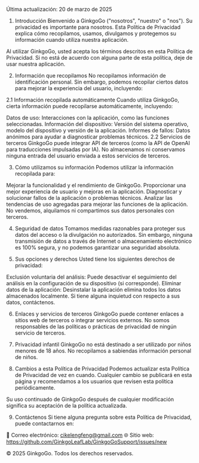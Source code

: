 Última actualización: 20 de marzo de 2025

1. Introducción
Bienvenido a GinkgoGo ("nosotros", "nuestro" o "nos"). Su privacidad es importante para nosotros. Esta Política de Privacidad explica cómo recopilamos, usamos, divulgamos y protegemos su información cuando utiliza nuestra aplicación.

Al utilizar GinkgoGo, usted acepta los términos descritos en esta Política de Privacidad. Si no está de acuerdo con alguna parte de esta política, deje de usar nuestra aplicación.

2. Información que recopilamos
No recopilamos información de identificación personal. Sin embargo, podemos recopilar ciertos datos para mejorar la experiencia del usuario, incluyendo:

2.1 Información recopilada automáticamente
Cuando utiliza GinkgoGo, cierta información puede recopilarse automáticamente, incluyendo:

Datos de uso: Interacciones con la aplicación, como las funciones seleccionadas.
Información del dispositivo: Versión del sistema operativo, modelo del dispositivo y versión de la aplicación.
Informes de fallos: Datos anónimos para ayudar a diagnosticar problemas técnicos.
2.2 Servicios de terceros
GinkgoGo puede integrar API de terceros (como la API de OpenAI para traducciones impulsadas por IA). No almacenamos ni conservamos ninguna entrada del usuario enviada a estos servicios de terceros.

3. Cómo utilizamos su información
Podemos utilizar la información recopilada para:

Mejorar la funcionalidad y el rendimiento de GinkgoGo.
Proporcionar una mejor experiencia de usuario y mejoras en la aplicación.
Diagnosticar y solucionar fallos de la aplicación o problemas técnicos.
Analizar las tendencias de uso agregadas para mejorar las funciones de la aplicación.
No vendemos, alquilamos ni compartimos sus datos personales con terceros.

4. Seguridad de datos
Tomamos medidas razonables para proteger sus datos del acceso o la divulgación no autorizados. Sin embargo, ninguna transmisión de datos a través de Internet o almacenamiento electrónico es 100% segura, y no podemos garantizar una seguridad absoluta.

5. Sus opciones y derechos
Usted tiene los siguientes derechos de privacidad:

Exclusión voluntaria del análisis: Puede desactivar el seguimiento del análisis en la configuración de su dispositivo (si corresponde).
Eliminar datos de la aplicación: Desinstalar la aplicación elimina todos los datos almacenados localmente.
Si tiene alguna inquietud con respecto a sus datos, contáctenos.

6. Enlaces y servicios de terceros
GinkgoGo puede contener enlaces a sitios web de terceros o integrar servicios externos. No somos responsables de las políticas o prácticas de privacidad de ningún servicio de terceros.

7. Privacidad infantil
GinkgoGo no está destinado a ser utilizado por niños menores de 18 años. No recopilamos a sabiendas información personal de niños.

8. Cambios a esta Política de Privacidad
Podemos actualizar esta Política de Privacidad de vez en cuando. Cualquier cambio se publicará en esta página y recomendamos a los usuarios que revisen esta política periódicamente.

Su uso continuado de GinkgoGo después de cualquier modificación significa su aceptación de la política actualizada.

9. Contáctenos
Si tiene alguna pregunta sobre esta Política de Privacidad, puede contactarnos en:

📧 Correo electrónico: cikelengfeng@gmail.com
🌐 Sitio web: https://github.com/GinkgoLeafLab/GinkgoGoSupport/issues/new

© 2025 GinkgoGo. Todos los derechos reservados.